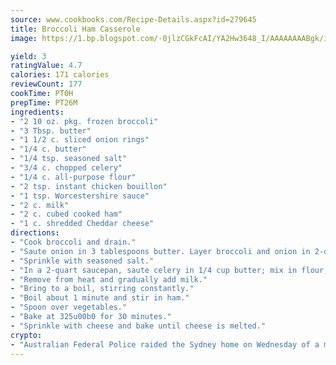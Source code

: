 ```yaml
---
source: www.cookbooks.com/Recipe-Details.aspx?id=279645
title: Broccoli Ham Casserole
image: https://1.bp.blogspot.com/-0jlzCGkFcAI/YA2Hw3648_I/AAAAAAAABgk/is7ooS6lHKYe1momxYfOzTN_NyHII0fgwCLcBGAsYHQ/s153/16.png

yield: 3
ratingValue: 4.7
calories: 171 calories
reviewCount: 177
cookTime: PT0H
prepTime: PT26M
ingredients:
- "2 10 oz. pkg. frozen broccoli"
- "3 Tbsp. butter"
- "1 1/2 c. sliced onion rings"
- "1/4 c. butter"
- "1/4 tsp. seasoned salt"
- "3/4 c. chopped celery"
- "1/4 c. all-purpose flour"
- "2 tsp. instant chicken bouillon"
- "1 tsp. Worcestershire sauce"
- "2 c. milk"
- "2 c. cubed cooked ham"
- "1 c. shredded Cheddar cheese"
directions:
- "Cook broccoli and drain."
- "Saute onion in 3 tablespoons butter. Layer broccoli and onion in 2-quart casserole dish."
- "Sprinkle with seasoned salt."
- "In a 2-quart saucepan, saute celery in 1/4 cup butter; mix in flour, bouillon and Worcestershire sauce."
- "Remove from heat and gradually add milk."
- "Bring to a boil, stirring constantly."
- "Boil about 1 minute and stir in ham."
- "Spoon over vegetables."
- "Bake at 325u00b0 for 30 minutes."
- "Sprinkle with cheese and bake until cheese is melted."
crypto:
- "Australian Federal Police raided the Sydney home on Wednesday of a man named by Wired magazine as the probable creator of cryptocurrency bitcoin, a Reuters witness said."
---
```

